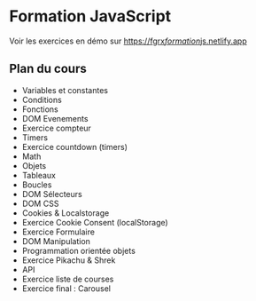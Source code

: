 ﻿# Formation JavaScript

Voir les exercices en démo sur [https://fgrx*formation*js.netlify.app](https://fgrx*formation*js.netlify.app)

## Plan du cours

- Variables et constantes
- Conditions
- Fonctions
- DOM Evenements
- Exercice compteur
- Timers
- Exercice countdown (timers)
- Math
- Objets
- Tableaux
- Boucles
- DOM Sélecteurs
- DOM CSS
- Cookies & Localstorage
- Exercice Cookie Consent (localStorage)
- Exercice Formulaire
- DOM Manipulation
- Programmation orientée objets
- Exercice Pikachu & Shrek
- API
- Exercice liste de courses
- Exercice final : Carousel
